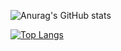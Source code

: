 
![Anurag's GitHub stats](https://github-readme-stats.vercel.app/api?username=ysbc1247&show_icons=true&theme=radical)

[![Top Langs](https://github-readme-stats.vercel.app/api/top-langs/?username=ysbc1247&hide=html)](https://github.com/anuraghazra/github-readme-stats)
